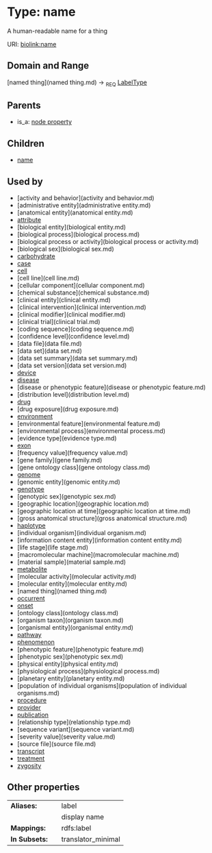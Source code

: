 
# Type: name


A human-readable name for a thing

URI: [biolink:name](https://w3id.org/biolink/vocab/name)


## Domain and Range

[named thing](named thing.md) ->  <sub>REQ</sub> [LabelType](type/LabelType.md)

## Parents

 *  is_a: [node property](node_property.md)

## Children

 *  [name](macromolecular_machine_name.md)

## Used by

 * [activity and behavior](activity and behavior.md)
 * [administrative entity](administrative entity.md)
 * [anatomical entity](anatomical entity.md)
 * [attribute](attribute.md)
 * [biological entity](biological entity.md)
 * [biological process](biological process.md)
 * [biological process or activity](biological process or activity.md)
 * [biological sex](biological sex.md)
 * [carbohydrate](carbohydrate.md)
 * [case](case.md)
 * [cell](cell.md)
 * [cell line](cell line.md)
 * [cellular component](cellular component.md)
 * [chemical substance](chemical substance.md)
 * [clinical entity](clinical entity.md)
 * [clinical intervention](clinical intervention.md)
 * [clinical modifier](clinical modifier.md)
 * [clinical trial](clinical trial.md)
 * [coding sequence](coding sequence.md)
 * [confidence level](confidence level.md)
 * [data file](data file.md)
 * [data set](data set.md)
 * [data set summary](data set summary.md)
 * [data set version](data set version.md)
 * [device](device.md)
 * [disease](disease.md)
 * [disease or phenotypic feature](disease or phenotypic feature.md)
 * [distribution level](distribution level.md)
 * [drug](drug.md)
 * [drug exposure](drug exposure.md)
 * [environment](environment.md)
 * [environmental feature](environmental feature.md)
 * [environmental process](environmental process.md)
 * [evidence type](evidence type.md)
 * [exon](exon.md)
 * [frequency value](frequency value.md)
 * [gene family](gene family.md)
 * [gene ontology class](gene ontology class.md)
 * [genome](genome.md)
 * [genomic entity](genomic entity.md)
 * [genotype](genotype.md)
 * [genotypic sex](genotypic sex.md)
 * [geographic location](geographic location.md)
 * [geographic location at time](geographic location at time.md)
 * [gross anatomical structure](gross anatomical structure.md)
 * [haplotype](haplotype.md)
 * [individual organism](individual organism.md)
 * [information content entity](information content entity.md)
 * [life stage](life stage.md)
 * [macromolecular machine](macromolecular machine.md)
 * [material sample](material sample.md)
 * [metabolite](metabolite.md)
 * [molecular activity](molecular activity.md)
 * [molecular entity](molecular entity.md)
 * [named thing](named thing.md)
 * [occurrent](occurrent.md)
 * [onset](onset.md)
 * [ontology class](ontology class.md)
 * [organism taxon](organism taxon.md)
 * [organismal entity](organismal entity.md)
 * [pathway](pathway.md)
 * [phenomenon](phenomenon.md)
 * [phenotypic feature](phenotypic feature.md)
 * [phenotypic sex](phenotypic sex.md)
 * [physical entity](physical entity.md)
 * [physiological process](physiological process.md)
 * [planetary entity](planetary entity.md)
 * [population of individual organisms](population of individual organisms.md)
 * [procedure](procedure.md)
 * [provider](provider.md)
 * [publication](publication.md)
 * [relationship type](relationship type.md)
 * [sequence variant](sequence variant.md)
 * [severity value](severity value.md)
 * [source file](source file.md)
 * [transcript](transcript.md)
 * [treatment](treatment.md)
 * [zygosity](zygosity.md)

## Other properties

|  |  |  |
| --- | --- | --- |
| **Aliases:** | | label |
|  | | display name |
| **Mappings:** | | rdfs:label |
| **In Subsets:** | | translator_minimal |

